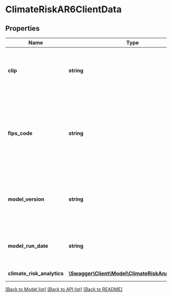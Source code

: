 # ClimateRiskAR6ClientData

## Properties
Name | Type | Description | Notes
------------ | ------------- | ------------- | -------------
**clip** | **string** | CoreLogic Unique identification number assigned to each property. | [optional] 
**fips_code** | **string** | Federal Information Processing Standards codes used nationally to numerically identify a specific county or political jurisdiction. | [optional] 
**model_version** | **string** | A unique version identifying the ensemble of models used to produce this data. | [optional] 
**model_run_date** | **string** | The date the model estimated the values. Format: YYYYMMDD | [optional] 
**climate_risk_analytics** | [**\Swagger\Client\Model\ClimateRiskAnalyticsAR6[]**](ClimateRiskAnalyticsAR6.md) | Climate Risk Analytics | [optional] 

[[Back to Model list]](../../README.md#documentation-for-models) [[Back to API list]](../../README.md#documentation-for-api-endpoints) [[Back to README]](../../README.md)

